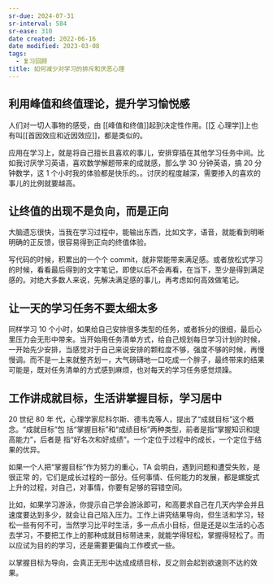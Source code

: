 ```yaml
---
sr-due: 2024-07-31
sr-interval: 584
sr-ease: 310
date created: 2022-06-16
date modified: 2023-03-08
tags:
  - 复习回顾
title: 如何减少对学习的排斥和厌恶心理
---
```


## 利用峰值和终值理论，提升学习愉悦感

人们对一切人事物的感受，由 [[峰值和终值]]起到决定性作用。[[∑ 心理学]]上也有叫[[首因效应和近因效应]]，都是类似的。

应用在学习上，就是将自己擅长且喜欢的事儿，安排穿插在其他学习任务中间。比如我讨厌学习英语，喜欢数学解题带来的成就感，那么学 30 分钟英语，搞 20 分钟数学，这 1 个小时我的体验都是快乐的。。讨厌的程度越深，需要掺入的喜欢的事儿的比例就要越高。

## 让终值的出现不是负向，而是正向

大脑遗忘很快，当我在学习过程中，能输出东西，比如文字，语音，就能看到明晰明确的正反馈，很容易得到正向的终值体验。

写代码的时候，积累出的一个个 commit，就非常能带来满足感。或者放松式学习的时候，看看最后得到的文字笔记，即使以后不会再看，在当下，至少是得到满足感的。对绝大多数人来说，先解决满足感的事儿，再考虑如何高效做笔记。

## 让一天的学习任务不要太细太多

同样学习 10 个小时，如果给自己安排很多类型的任务，或者拆分的很细，最后心里压力会无形中带来。当开始用任务清单方式，给自己规划每日学习计划的时候，一开始先少安排，当感觉对于自己来说安排的颗粒度不够，强度不够的时候，再慢慢调。而不是一上来就整齐划一，大气磅礴地一口吃成一个胖子，最终带来的结果可能是，既对任务清单的方式感到麻烦，也对每天的学习任务感觉烦躁。

## 工作讲成就目标，生活讲掌握目标，学习居中

20 世纪 80 年 代，心理学家尼科尔斯、德韦克等人，提出了“成就目标”这个概念。“成就目标”包 括“掌握目标”和“成绩目标”两种类型，前者是指“掌握知识和提高能力”，后者是 指“好名次和好成绩”。一个定位于过程中的成长，一个定位于结果的优异。

如果一个人把“掌握目标”作为努力的重心，TA 会明白，遇到问题和遭受失败，是很正常 的，它们是成长过程的一部分。任何事情、任何能力的发展，都是螺旋式上升的过程，对自己，对事情，你要有足够的容错空间。

比如，如果学习游泳，你提示自己学会游泳即可，和高要求自己在几天内学会并且速度要达到多少，就会让自己陷入压力。工作上讲究结果导向，但生活和学习，轻松一些有何不可，当然学习比平时生活，多一点点小目标，但是还是以生活的心态去学习，不要把工作上的那种成就目标带进来，就能学得轻松，掌握得轻松了。而以应试为目的的学习，还是需要更偏向工作模式一些。

以掌握目标为导向，会真正无形中达成成绩目标，反之则会起到欲速则不达的效果。
